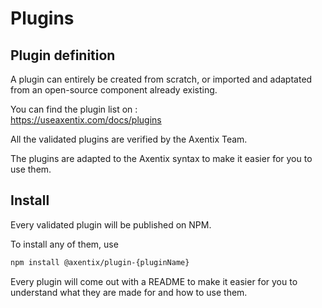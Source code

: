 # Plugins

## Plugin definition

A plugin can entirely be created from scratch, or imported and adaptated from an open-source component already existing. 

You can find the plugin list on :  
https://useaxentix.com/docs/plugins

All the validated plugins are verified by the Axentix Team.

The plugins are adapted to the Axentix syntax to make it easier for you to use them.
## Install

Every validated plugin will be published on NPM.

To install any of them, use 
```sh
npm install @axentix/plugin-{pluginName}
```

Every plugin will come out with a README to make it easier for you to understand what they are made for and how to use them.